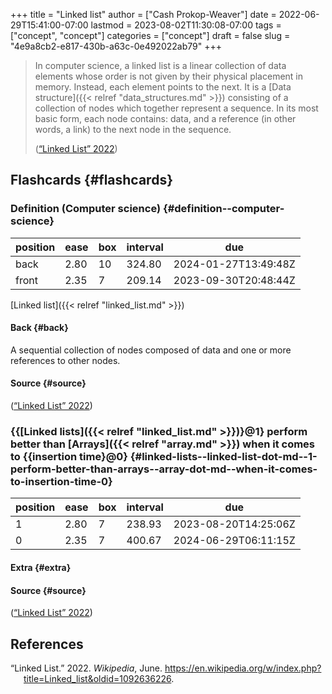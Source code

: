 +++
title = "Linked list"
author = ["Cash Prokop-Weaver"]
date = 2022-06-29T15:41:00-07:00
lastmod = 2023-08-02T11:30:08-07:00
tags = ["concept", "concept"]
categories = ["concept"]
draft = false
slug = "4e9a8cb2-e817-430b-a63c-0e492022ab79"
+++

> In computer science, a linked list is a linear collection of data elements whose order is not given by their physical placement in memory. Instead, each element points to the next. It is a [Data structure]({{< relref "data_structures.md" >}}) consisting of a collection of nodes which together represent a sequence. In its most basic form, each node contains: data, and a reference (in other words, a link) to the next node in the sequence.
>
> (<a href="#citeproc_bib_item_1">“Linked List” 2022</a>)


## Flashcards {#flashcards}


### Definition (Computer science) {#definition--computer-science}

| position | ease | box | interval | due                  |
|----------|------|-----|----------|----------------------|
| back     | 2.80 | 10  | 324.80   | 2024-01-27T13:49:48Z |
| front    | 2.35 | 7   | 209.14   | 2023-09-30T20:48:44Z |

[Linked list]({{< relref "linked_list.md" >}})


#### Back {#back}

A sequential collection of nodes composed of data and one or more references to other nodes.


#### Source {#source}

(<a href="#citeproc_bib_item_1">“Linked List” 2022</a>)


### {{[Linked lists]({{< relref "linked_list.md" >}})}@1} perform better than [Arrays]({{< relref "array.md" >}}) when it comes to {{insertion time}@0} {#linked-lists--linked-list-dot-md--1-perform-better-than-arrays--array-dot-md--when-it-comes-to-insertion-time-0}

| position | ease | box | interval | due                  |
|----------|------|-----|----------|----------------------|
| 1        | 2.80 | 7   | 238.93   | 2023-08-20T14:25:06Z |
| 0        | 2.35 | 7   | 400.67   | 2024-06-29T06:11:15Z |


#### Extra {#extra}


#### Source {#source}

(<a href="#citeproc_bib_item_1">“Linked List” 2022</a>)

## References

<style>.csl-entry{text-indent: -1.5em; margin-left: 1.5em;}</style><div class="csl-bib-body">
  <div class="csl-entry"><a id="citeproc_bib_item_1"></a>“Linked List.” 2022. <i>Wikipedia</i>, June. <a href="https://en.wikipedia.org/w/index.php?title=Linked_list&oldid=1092636226">https://en.wikipedia.org/w/index.php?title=Linked_list&#38;oldid=1092636226</a>.</div>
</div>
